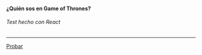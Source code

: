 <h4>¿Quién sos en Game of Thrones? </h4>

<h6>Test hecho con React</h6>

<hr>

<a href="https://testgot.now.sh">Probar</a>
